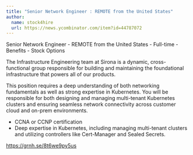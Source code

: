 ```yaml
---
title: "Senior Network Engineer : REMOTE from the United States"
author:
  name: stock4hire
  url: https://news.ycombinator.com/item?id=44787072
---
```

Senior Network Engineer - REMOTE from the United States - Full-time - Benefits - Stock Options

The Infrastructure Engineering team at Sirona is a dynamic, cross-functional group responsible for building and maintaining the foundational infrastructure that powers all of our products.

This position requires a deep understanding of both networking fundamentals as well as strong expertise in Kubernetes. You will be responsible for both designing and managing multi-tenant Kubernetes clusters and ensuring seamless network connectivity across customer cloud and on-prem environments.

- CCNA or CCNP certification
 - Deep expertise in Kubernetes, including managing multi-tenant clusters and utilizing controllers like Cert-Manager and Sealed Secrets.

<a href="https:&#x2F;&#x2F;grnh.se&#x2F;8t6we9py5us" rel="nofollow">https:&#x2F;&#x2F;grnh.se&#x2F;8t6we9py5us</a>
<JobApplication />
